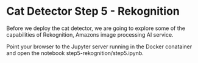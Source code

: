 # Cat Detector Step 5 - Rekognition
Before we deploy the cat detector, we are going to explore some of the capabilities of Rekognition, Amazons image processing AI service.

Point your browser to the Jupyter server running in the Docker conatainer and open the notebook step5-rekognition/step5.ipynb.
